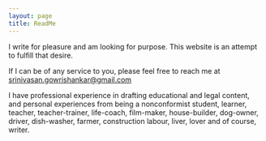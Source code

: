 ```yaml
---
layout: page
title: ReadMe
---
```


I write for pleasure and am looking for purpose.
This website is an attempt to fulfill that desire.

If I can be of any service to you, please feel free to reach me at srinivasan.gowrishankar@gmail.com

I have professional experience in drafting educational and legal content, and personal experiences from being a nonconformist student, learner, teacher, teacher-trainer, life-coach, film-maker, house-builder, dog-owner, driver, dish-washer, farmer, construction labour, liver, lover and of course, writer.
